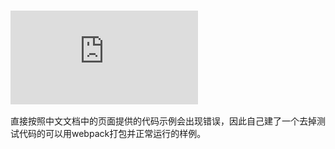 ###  ![使用基于 Webpack 的工具创建 Angular 应用](https://angular.cn/docs/ts/latest/guide/webpack.html)

直接按照中文文档中的页面提供的代码示例会出现错误，因此自己建了一个去掉测试代码的可以用webpack打包并正常运行的样例。
